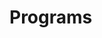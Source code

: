 
# Programs




































































































